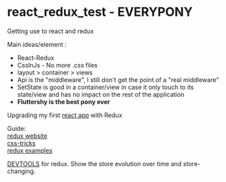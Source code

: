# react_redux_test - EVERYPONY
Getting use to react and redux

Main ideas/element :
* React-Redux
* CssInJs - No more .css files
* layout > container > views
* Api is the "middleware", I still don't get the point of a "real middleware"
* SetState is good in a container/view in case it only touch to its state/view and has no impact on the rest of the application
* **Fluttershy is the best pony ever**


Upgrading my first [react app](https://github.com/Nevosis/react_test) with Redux

Guide:<br />
[redux website](http://redux.js.org/docs/introduction/)<br />
[css-tricks](https://github.com/bradwestfall/CSS-Tricks-React-Series)<br />
[redux examples](https://github.com/reactjs/redux/tree/master/examples)

[DEVTOOLS](https://chrome.google.com/webstore/detail/redux-devtools/lmhkpmbekcpmknklioeibfkpmmfibljd) for redux. Show the store evolution over time and store-changing.

